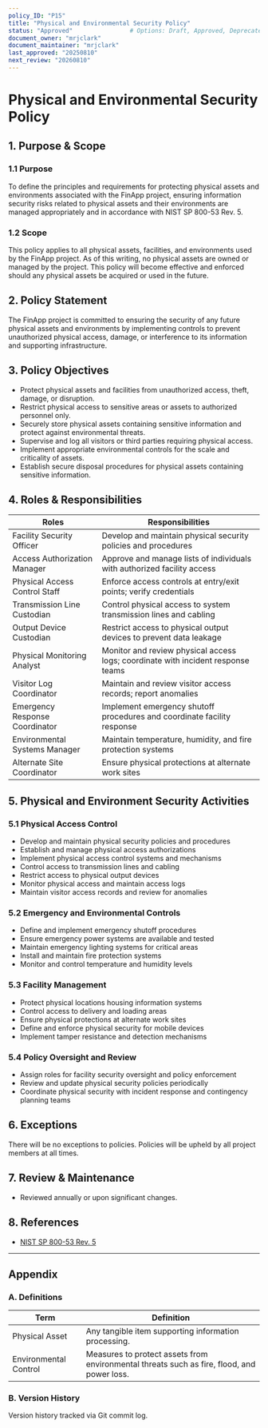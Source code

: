 ```yaml
---
policy_ID: "P15"
title: "Physical and Environmental Security Policy"
status: "Approved"                # Options: Draft, Approved, Deprecated
document_owner: "mrjclark"
document_maintainer: "mrjclark"
last_approved: "20250810"
next_review: "20260810"
---
```

# Physical and Environmental Security Policy

## 1. Purpose & Scope

### 1.1 Purpose
To define the principles and requirements for protecting physical assets and environments associated with the FinApp project, ensuring information security risks related to physical assets and their environments are managed appropriately and in accordance with NIST SP 800-53 Rev. 5.

### 1.2 Scope
This policy applies to all physical assets, facilities, and environments used by the FinApp project. As of this writing, no physical assets are owned or managed by the project. This policy will become effective and enforced should any physical assets be acquired or used in the future.

## 2. Policy Statement
The FinApp project is committed to ensuring the security of any future physical assets and environments by implementing controls to prevent unauthorized physical access, damage, or interference to its information and supporting infrastructure.

## 3. Policy Objectives
- Protect physical assets and facilities from unauthorized access, theft, damage, or disruption.
- Restrict physical access to sensitive areas or assets to authorized personnel only.
- Securely store physical assets containing sensitive information and protect against environmental threats.
- Supervise and log all visitors or third parties requiring physical access.
- Implement appropriate environmental controls for the scale and criticality of assets.
- Establish secure disposal procedures for physical assets containing sensitive information.

## 4. Roles & Responsibilities

| Roles                          | Responsibilities                                                                                   |
|--------------------------------|-----------------------------------------------------------------------------------------------------|
| Facility Security Officer      | Develop and maintain physical security policies and procedures                              |
| Access Authorization Manager   | Approve and manage lists of individuals with authorized facility access                     |
| Physical Access Control Staff  | Enforce access controls at entry/exit points; verify credentials                            |
| Transmission Line Custodian    | Control physical access to system transmission lines and cabling                     |
| Output Device Custodian        | Restrict access to physical output devices to prevent data leakage                          |
| Physical Monitoring Analyst    | Monitor and review physical access logs; coordinate with incident response teams            |
| Visitor Log Coordinator        | Maintain and review visitor access records; report anomalies                                |
| Emergency Response Coordinator | Implement emergency shutoff procedures and coordinate facility response                     |
| Environmental Systems Manager  | Maintain temperature, humidity, and fire protection systems                          |
| Alternate Site Coordinator     | Ensure physical protections at alternate work sites                                         |


## 5. Physical and Environment Security Activities

### 5.1 Physical Access Control
  - Develop and maintain physical security policies and procedures 
  - Establish and manage physical access authorizations 
  - Implement physical access control systems and mechanisms 
  - Control access to transmission lines and cabling 
  - Restrict access to physical output devices 
  - Monitor physical access and maintain access logs 
  - Maintain visitor access records and review for anomalies 

### 5.2 Emergency and Environmental Controls
  - Define and implement emergency shutoff procedures 
  - Ensure emergency power systems are available and tested 
  - Maintain emergency lighting systems for critical areas 
  - Install and maintain fire protection systems 
  - Monitor and control temperature and humidity levels 

### 5.3 Facility Management
  - Protect physical locations housing information systems 
  - Control access to delivery and loading areas 
  - Ensure physical protections at alternate work sites 
  - Define and enforce physical security for mobile devices 
  - Implement tamper resistance and detection mechanisms 

### 5.4 Policy Oversight and Review
  - Assign roles for facility security oversight and policy enforcement 
  - Review and update physical security policies periodically
  - Coordinate physical security with incident response and contingency planning teams

## 6. Exceptions
There will be no exceptions to policies. Policies will be upheld by all project members at all times.

## 7. Review & Maintenance
* Reviewed annually or upon significant changes.

## 8. References
- [NIST SP 800-53 Rev. 5](https://csrc.nist.gov/publications/detail/sp/800-53/rev-5/final)

---

## Appendix

### A. Definitions
| Term | Definition |
|------|------------|
| Physical Asset      | Any tangible item  supporting information processing. |
| Environmental Control | Measures to protect assets from environmental threats such as fire, flood, and power loss. |

### B. Version History
Version history tracked via Git commit log.



